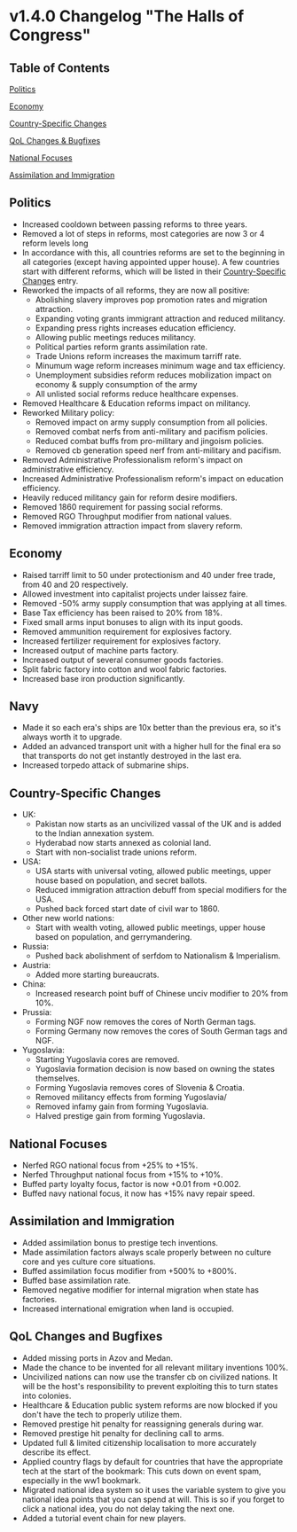 # v1.4.0 Changelog "The Halls of Congress"
## Table of Contents 

[Politics](#politics)

[Economy](#economy)

[Country-Specific Changes](#country-specific-changes)

[QoL Changes & Bugfixes](#qol-changes-and-bugfixes)

[National Focuses](#national-focuses)

[Assimilation and Immigration](#assimilation-and-immigration)

## Politics
- Increased cooldown between passing reforms to three years.
- Removed a lot of steps in reforms, most categories are now 3 or 4 reform levels long
- In accordance with this, all countries reforms are set to the beginning in all categories (except having appointed upper house). A few countries start with different reforms, which will be listed in their [Country-Specific Changes](#country-specific-changes) entry.
- Reworked the impacts of all reforms, they are now all positive:
    - Abolishing slavery improves pop promotion rates and migration attraction.
    - Expanding voting grants immigrant attraction and reduced militancy.
    - Expanding press rights increases education efficiency.
    - Allowing public meetings reduces militancy.
    - Political parties reform grants assimilation rate.
    - Trade Unions reform increases the maximum tarriff rate.
    - Minumum wage reform increases minimum wage and tax efficiency.
    - Unemployment subsidies reform reduces mobilization impact on economy & supply consumption of the army
    - All unlisted social reforms reduce healthcare expenses.
- Removed Healthcare & Education reforms impact on militancy.
- Reworked Military policy:
    - Removed impact on army supply consumption from all policies.
    - Removed combat nerfs from anti-military and pacifism policies.
    - Reduced combat buffs from pro-military and jingoism policies.
    - Removed cb generation speed nerf from anti-military and pacifism.
- Removed Administrative Professionalism reform's impact on administrative efficiency.
- Increased Administrative Professionalism reform's impact on education efficiency.
- Heavily reduced militancy gain for reform desire modifiers.
- Removed 1860 requirement for passing social reforms.
- Removed RGO Throughput modifier from national values.
- Removed immigration attraction impact from slavery reform.

## Economy
- Raised tarriff limit to 50 under protectionism and 40 under free trade, from 40 and 20 respectively.
- Allowed investment into capitalist projects under laissez faire.
- Removed -50% army supply consumption that was applying at all times.
- Base Tax efficiency has been raised to 20% from 18%.
- Fixed small arms input bonuses to align with its input goods.
- Removed ammunition requirement for explosives factory.
- Increased fertilizer requirement for explosives factory.
- Increased output of machine parts factory.
- Increased output of several consumer goods factories.
- Split fabric factory into cotton and wool fabric factories.
- Increased base iron production significantly.

## Navy
- Made it so each era's ships are 10x better than the previous era, so it's always worth it to upgrade.
- Added an advanced transport unit with a higher hull for the final era so that transports do not get instantly destroyed in the last era.
- Increased torpedo attack of submarine ships.

## Country-Specific Changes
- UK:
    - Pakistan now starts as an uncivilized vassal of the UK and is added to the Indian annexation system.
    - Hyderabad now starts annexed as colonial land.
    - Start with non-socialist trade unions reform.
- USA:
    - USA starts with universal voting, allowed public meetings, upper house based on population, and secret ballots.
    - Reduced immigration attraction debuff from special modifiers for the USA.
    - Pushed back forced start date of civil war to 1860.
- Other new world nations:
    - Start with wealth voting, allowed public meetings, upper house based on population, and gerrymandering.
- Russia:
    - Pushed back abolishment of serfdom to Nationalism & Imperialism.
- Austria:
    - Added more starting bureaucrats.
- China:
    - Increased research point buff of Chinese unciv modifier to 20% from 10%.
- Prussia:
    - Forming NGF now removes the cores of North German tags.
    - Forming Germany now removes the cores of South German tags and NGF.
- Yugoslavia:
    - Starting Yugoslavia cores are removed.
    - Yugoslavia formation decision is now based on owning the states themselves.
    - Forming Yugoslavia removes cores of Slovenia & Croatia.
    - Removed militancy effects from forming Yugoslavia/
    - Removed infamy gain from forming Yugoslavia.
    - Halved prestige gain from forming Yugoslavia.

## National Focuses
- Nerfed RGO national focus from +25% to +15%.
- Nerfed Throughput national focus from +15% to +10%.
- Buffed party loyalty focus, factor is now +0.01 from +0.002.
- Buffed navy national focus, it now has +15% navy repair speed.

## Assimilation and Immigration
- Added assimilation bonus to prestige tech inventions.
- Made assimilation factors always scale properly between no culture core and yes culture core situations.
- Buffed assimilation focus modifier from +500% to +800%.
- Buffed base assimilation rate.
- Removed negative modifier for internal migration when state has factories.
- Increased international emigration when land is occupied.

## QoL Changes and Bugfixes
- Added missing ports in Azov and Medan.
- Made the chance to be invented for all relevant military inventions 100%.
- Uncivilized nations can now use the transfer cb on civilized nations. It will be the host's responsibility to prevent exploiting this to turn states into colonies.
- Healthcare & Education public system reforms are now blocked if you don't have the tech to properly utilize them.    
- Removed prestige hit penalty for reassigning generals during war.
- Removed prestige hit penalty for declining call to arms.
- Updated full & limited citizenship localisation to more accurately describe its effect.
- Applied country flags by default for countries that have the appropriate tech at the start of the bookmark: This cuts down on event spam, especially in the ww1 bookmark.
- Migrated national idea system so it uses the variable system to give you national idea points that you can spend at will. This is so if you forget to click a national idea, you do not delay taking the next one.
- Added a tutorial event chain for new players.
